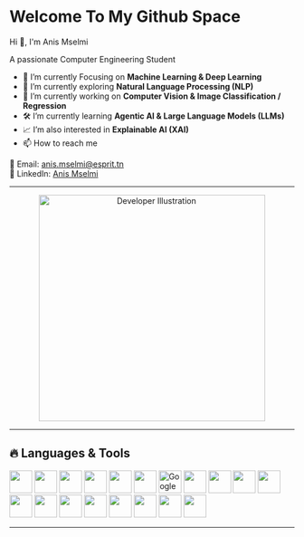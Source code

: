 # Welcome To My Github Space  

Hi 👋, I'm Anis Mselmi  

A passionate Computer Engineering Student  

- 🤖 I’m currently Focusing on **Machine Learning & Deep Learning**  
- 🧠 I’m currently exploring **Natural Language Processing (NLP)**  
- 🌌 I’m currently working on **Computer Vision & Image Classification / Regression**  
- 🛠️ I’m currently learning **Agentic AI & Large Language Models (LLMs)**  
- 📈 I’m also interested in **Explainable AI (XAI)**  
- 📫 How to reach me  

📧 Email: [anis.mselmi@esprit.tn](mailto:anis.mselmi@esprit.tn)  
🔗 LinkedIn: [Anis Mselmi](https://www.linkedin.com/in/anis-mselmi-441b39326/)  

---

<p align="center">
  <img src="https://raw.githubusercontent.com/abhisheknaiidu/abhisheknaiidu/master/code.gif" alt="Developer Illustration" width="400"/>
</p>

---

## 🔥 Languages & Tools  

<p>  
  <img src="https://cdn.jsdelivr.net/gh/devicons/devicon/icons/python/python-original.svg" width="40"/>  
  <img src="https://cdn.jsdelivr.net/gh/devicons/devicon/icons/cplusplus/cplusplus-original.svg" width="40"/>  
  <img src="https://cdn.jsdelivr.net/gh/devicons/devicon/icons/java/java-original.svg" width="40"/>  
  <img src="https://cdn.jsdelivr.net/gh/devicons/devicon/icons/html5/html5-original.svg" width="40"/>  
  <img src="https://cdn.jsdelivr.net/gh/devicons/devicon/icons/css3/css3-original.svg" width="40"/>  
  <img src="https://cdn.jsdelivr.net/gh/devicons/devicon/icons/tensorflow/tensorflow-original.svg" width="40"/>  
  <img src="https://colab.research.google.com/img/colab_favicon_256px.png" alt="Google Colab" width="40"/>  
  <img src="https://cdn.jsdelivr.net/gh/devicons/devicon/icons/jupyter/jupyter-original.svg" width="40"/>  
  <img src="https://cdn.jsdelivr.net/gh/devicons/devicon/icons/pytorch/pytorch-original.svg" width="40"/>  
  <img src="https://cdn.jsdelivr.net/gh/devicons/devicon/icons/keras/keras-original.svg" width="40"/>  
  <img src="https://cdn.jsdelivr.net/gh/devicons/devicon/icons/pandas/pandas-original.svg" width="40"/>  
  <img src="https://cdn.jsdelivr.net/gh/devicons/devicon/icons/numpy/numpy-original.svg" width="40"/>  
  <img src="https://cdn.jsdelivr.net/gh/devicons/devicon/icons/vscode/vscode-original.svg" width="40"/>  
  <img src="https://cdn.jsdelivr.net/gh/devicons/devicon/icons/git/git-original.svg" width="40"/>  
  <img src="https://cdn.jsdelivr.net/gh/devicons/devicon/icons/linux/linux-original.svg" width="40"/>  
  <img src="https://cdn.jsdelivr.net/gh/devicons/devicon/icons/visualstudio/visualstudio-plain.svg" width="40"/>  
  <img src="https://cdn.jsdelivr.net/gh/devicons/devicon/icons/jenkins/jenkins-original.svg" width="40"/>  
  <img src="https://cdn.jsdelivr.net/gh/devicons/devicon/icons/canva/canva-original.svg" width="40"/>  
  <img src="https://cdn.jsdelivr.net/gh/devicons/devicon/icons/figma/figma-original.svg" width="40"/>  
</p>  

---
